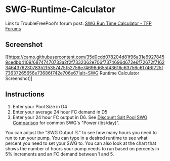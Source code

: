 # SWG-Runtime-Calculator

Link to TroubleFreePool's forum post: [SWG Run Time Calculator - TFP Forums](https://www.troublefreepool.com/threads/122980-SWG-Run-Time-Calculator "SWG Run Time Calculator")

## Screenshot
[[https://camo.githubusercontent.com/35d0cdd078204d81f96a31e69278459cedbb4109/68747470733a2f2f7332362e706f7374696d672e6f72672f7162346437623078352f5357475f52756e74696d655f43616c63756c61746f725f73637265656e73686f742e706e67|alt=SWG Runtime Calculator Screenshot]]

## Instructions
1. Enter your Pool Size in D4
2. Enter your average 24 hour FC demand in D5
3. Enter your 24 hour FC output in D6. See [Discount Salt Pool SWG Comparison](https://www.discountsaltpool.com/Compare-Saltwater-Chlorine-Generator-Systems-for-Pools) for common SWG's "Power (lbs/day)".

You can adjust the "SWG Output %" to see how many hours you need to run to run your pump. You can type in a desired runtime to see what percent you need to set your SWG to. You can also look at the chart that shows the number of hours your pump needs to run based on percents in 5% increments and an FC demand between 1 and 5.